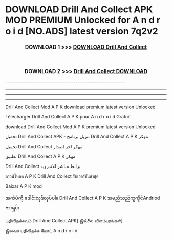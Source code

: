 # DOWNLOAD Drill And Collect  APK MOD PREMIUM Unlocked for A n d r o i d [NO.ADS] latest version 7q2v2 



<div align="center">

<h3>DOWNLOAD 1 >>> <a href="https://getmod2.web.app/?judul=Drill And Collect ">DOWNLOAD Drill And Collect </a></h3><br>

<h3>DOWNLOAD 2 >>> <a href="https://getmod2.web.app/?judul=Drill And Collect ">Drill And Collect  DOWNLOAD </a></h3>

</div>
----------------------------------------------------------

----------------------------------------------------------

----------------------------------------------------------

----------------------------------------------------------

Drill And Collect  Mod A P K download premium latest version Unlocked

Télécharger Drill And Collect  A P K pour A n d r o i d Gratuit

download Drill And Collect  Mod A P K premium latest version Unlocked

تحميل Drill And Collect  APK - تنزيل برنامج Drill And Collect  A P K مهكر

تحميل Drill And Collect  مهكر اخر اصدار

تطبيق Drill And Collect  A P K مهكر

Drill And Collect  برابط مباشر للاندرويد

ดาวน์โหลด A P K Drill And Collect  รับเวอร์ชันล่าสุด

Baixar A P K mod

အက်ပ်ကို ဒေါင်းလုဒ်လုပ်ပါ။ Drill And Collect  A P K အမည်သည်ကူကိုင်Andriod ဗားရှင်း

பதிவிறக்கவும் Drill And Collect  APK[ இல்லை விளம்பரங்கள்] 
 
இலவச பதிவிறக்க மோட் A n d r o i d



